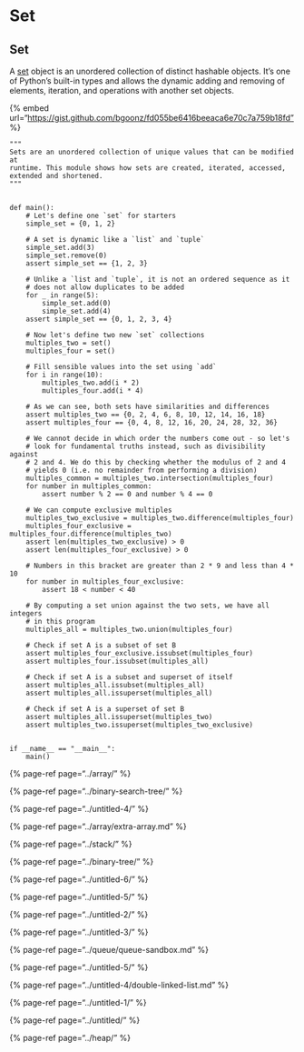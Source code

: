 # Set

## Set <span id="ce19"></span>

A [set](https://docs.python.org/3/library/stdtypes.html#set-types-set-frozenset) object is an unordered collection of distinct hashable objects. It’s one of Python’s built-in types and allows the dynamic adding and removing of elements, iteration, and operations with another set objects.

{% embed url=“https://gist.github.com/bgoonz/fd055be6416beeaca6e70c7a759b18fd” %}

    """
    Sets are an unordered collection of unique values that can be modified at
    runtime. This module shows how sets are created, iterated, accessed,
    extended and shortened.
    """


    def main():
        # Let's define one `set` for starters
        simple_set = {0, 1, 2}

        # A set is dynamic like a `list` and `tuple`
        simple_set.add(3)
        simple_set.remove(0)
        assert simple_set == {1, 2, 3}

        # Unlike a `list and `tuple`, it is not an ordered sequence as it
        # does not allow duplicates to be added
        for _ in range(5):
            simple_set.add(0)
            simple_set.add(4)
        assert simple_set == {0, 1, 2, 3, 4}

        # Now let's define two new `set` collections
        multiples_two = set()
        multiples_four = set()

        # Fill sensible values into the set using `add`
        for i in range(10):
            multiples_two.add(i * 2)
            multiples_four.add(i * 4)

        # As we can see, both sets have similarities and differences
        assert multiples_two == {0, 2, 4, 6, 8, 10, 12, 14, 16, 18}
        assert multiples_four == {0, 4, 8, 12, 16, 20, 24, 28, 32, 36}

        # We cannot decide in which order the numbers come out - so let's
        # look for fundamental truths instead, such as divisibility against
        # 2 and 4. We do this by checking whether the modulus of 2 and 4
        # yields 0 (i.e. no remainder from performing a division)
        multiples_common = multiples_two.intersection(multiples_four)
        for number in multiples_common:
            assert number % 2 == 0 and number % 4 == 0

        # We can compute exclusive multiples
        multiples_two_exclusive = multiples_two.difference(multiples_four)
        multiples_four_exclusive = multiples_four.difference(multiples_two)
        assert len(multiples_two_exclusive) > 0
        assert len(multiples_four_exclusive) > 0

        # Numbers in this bracket are greater than 2 * 9 and less than 4 * 10
        for number in multiples_four_exclusive:
            assert 18 < number < 40

        # By computing a set union against the two sets, we have all integers
        # in this program
        multiples_all = multiples_two.union(multiples_four)

        # Check if set A is a subset of set B
        assert multiples_four_exclusive.issubset(multiples_four)
        assert multiples_four.issubset(multiples_all)

        # Check if set A is a subset and superset of itself
        assert multiples_all.issubset(multiples_all)
        assert multiples_all.issuperset(multiples_all)

        # Check if set A is a superset of set B
        assert multiples_all.issuperset(multiples_two)
        assert multiples_two.issuperset(multiples_two_exclusive)


    if __name__ == "__main__":
        main()

{% page-ref page=“../array/” %}

{% page-ref page=“../binary-search-tree/” %}

{% page-ref page=“../untitled-4/” %}

{% page-ref page=“../array/extra-array.md” %}

{% page-ref page=“../stack/” %}

{% page-ref page=“../binary-tree/” %}

{% page-ref page=“../untitled-6/” %}

{% page-ref page=“../untitled-5/” %}

{% page-ref page=“../untitled-2/” %}

{% page-ref page=“../untitled-3/” %}

{% page-ref page=“../queue/queue-sandbox.md” %}

{% page-ref page=“../untitled-5/” %}

{% page-ref page=“../untitled-4/double-linked-list.md” %}

{% page-ref page=“../untitled-1/” %}

{% page-ref page=“../untitled/” %}

{% page-ref page=“../heap/” %}
